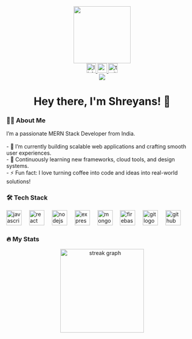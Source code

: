<div align="center">
  <img height="150" src="https://media1.giphy.com/media/v1.Y2lkPTc5MGI3NjExenZ0ODh4dHUxNDN6cW5ncGtqMXppaXVoaHYwNWRjYjFzMzVwZmRmZSZlcD12MV9pbnRlcm5hbF9naWZfYnlfaWQmY3Q9Zw/78XCFBGOlS6keY1Bil/giphy.gif" />
</div>

<div align="center">
  <a href="https://www.linkedin.com/in/shreyansh-chaurasia-739a8b360/" target="_blank">
    <img src="https://img.shields.io/static/v1?message=LinkedIn&logo=linkedin&label=&color=0077B5&logoColor=white&labelColor=&style=for-the-badge" height="25" alt="linkedin logo" />
  </a>
  <a href="https://ghibli-new.onrender.com/" target="_blank">
    <img src="https://img.shields.io/static/v1?message=Portfolio&logo=react&label=&color=61DAFB&logoColor=white&labelColor=&style=for-the-badge" height="25" alt="portfolio logo" />
  </a>
  <a href="https://twitter.com/your-twitter-handle" target="_blank">
    <img src="https://img.shields.io/static/v1?message=Twitter&logo=twitter&label=&color=1DA1F2&logoColor=white&labelColor=&style=for-the-badge" height="25" alt="twitter logo" />
  </a>
</div>

<div align="center">
  <img src="https://visitor-badge.laobi.icu/badge?page_id=ShreyansHChaurasia.ShreyansHChaurasia&" />
</div>

<h1 align="center">Hey there, I'm Shreyans! 👋</h1>
<h3 align="left">👨‍💻 About Me</h3>
<p align="left">
  I’m a passionate MERN Stack Developer from India. <br><br>
  - 🔭 I’m currently building scalable web applications and crafting smooth user experiences.<br>
  - 🌱 Continuously learning new frameworks, cloud tools, and design systems.<br>
  - ⚡ Fun fact: I love turning coffee into code and ideas into real-world solutions!
</p>

<h3 align="left">🛠 Tech Stack</h3>
<div align="left">
  <img src="https://cdn.jsdelivr.net/gh/devicons/devicon/icons/javascript/javascript-original.svg" height="40" alt="javascript logo" /> <img width="12" />
  <img src="https://cdn.jsdelivr.net/gh/devicons/devicon/icons/react/react-original.svg" height="40" alt="react logo" /> <img width="12" />
  <img src="https://cdn.jsdelivr.net/gh/devicons/devicon/icons/nodejs/nodejs-original.svg" height="40" alt="nodejs logo" /> <img width="12" />
  <img src="https://cdn.jsdelivr.net/gh/devicons/devicon/icons/express/express-original.svg" height="40" alt="express logo" /> <img width="12" />
  <img src="https://cdn.jsdelivr.net/gh/devicons/devicon/icons/mongodb/mongodb-original.svg" height="40" alt="mongodb logo" /> <img width="12" />
  <img src="https://cdn.jsdelivr.net/gh/devicons/devicon/icons/firebase/firebase-plain-wordmark.svg" height="40" alt="firebase logo" /> <img width="12" />
  <img src="https://cdn.jsdelivr.net/gh/devicons/devicon/icons/git/git-original.svg" height="40" alt="git logo" /> <img width="12" />
  <img src="https://cdn.jsdelivr.net/gh/devicons/devicon/icons/github/github-original.svg" height="40" alt="github logo" />
</div>

<h3 align="left">🔥 My Stats</h3>
<div align="center">
  <img src="https://streak-stats.demolab.com?user=ShreyansHChaurasia&locale=en&mode=daily&theme=dark&hide_border=false&border_radius=5&order=3" height="220" alt="streak graph" />
</div>
